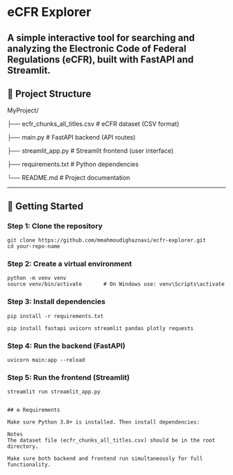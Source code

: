 # eCFR Explorer

A simple interactive tool for searching and analyzing the Electronic Code of Federal Regulations (eCFR), built with FastAPI and Streamlit.
---

## 📁 Project Structure

MyProject/

├── ecfr_chunks_all_titles.csv     # eCFR dataset (CSV format)

├── main.py                        # FastAPI backend (API routes)

├── streamlit_app.py               # Streamlit frontend (user interface)

├── requirements.txt               # Python dependencies

└── README.md                      # Project documentation



---

## 🔧 Getting Started

### Step 1: Clone the repository

```
git clone https://github.com/mmahmoudighaznavi/ecfr-explorer.git
cd your-repo-name
```

### Step 2: Create a virtual environment
```
python -m venv venv
source venv/bin/activate       # On Windows use: venv\Scripts\activate
```
### Step 3: Install dependencies
```
pip install -r requirements.txt

pip install fastapi uvicorn streamlit pandas plotly requests
```
### Step 4: Run the backend (FastAPI)
```
uvicorn main:app --reload
```
### Step 5: Run the frontend (Streamlit)
```
streamlit run streamlit_app.py


## ⚙️ Requirements

Make sure Python 3.8+ is installed. Then install dependencies:

Notes
The dataset file (ecfr_chunks_all_titles.csv) should be in the root directory.

Make sure both backend and frontend run simultaneously for full functionality.

